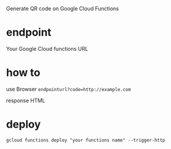 Generate QR code on Google Cloud Functions


# endpoint
Your Google Cloud functions URL

# how to
use Browser 
  `endpointurl?code=http://example.com`

response HTML


# deploy
`gcloud functions deploy "your functions name" --trigger-http`
